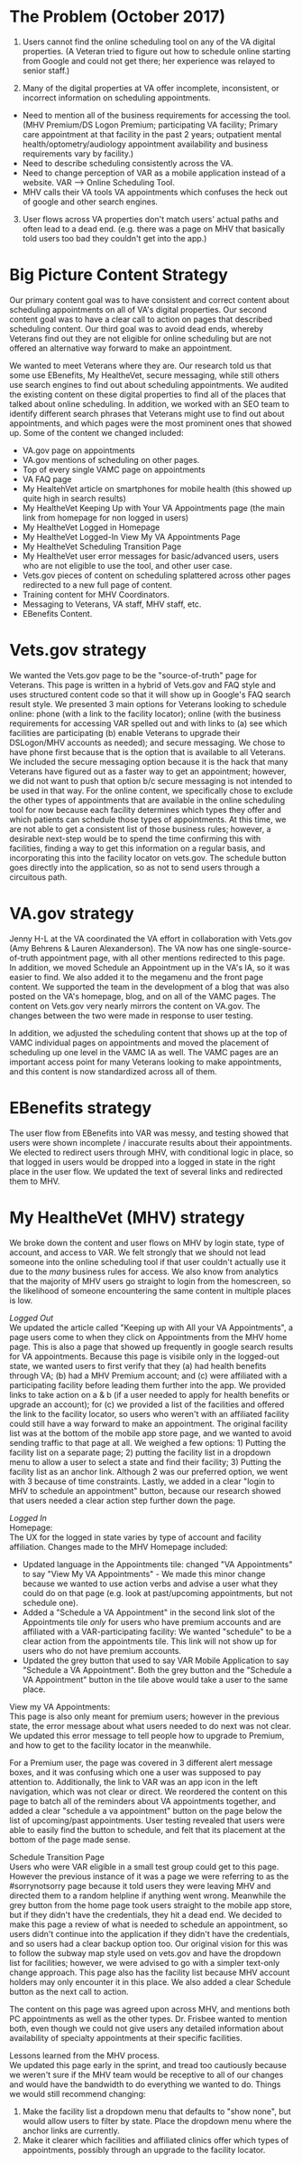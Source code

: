 # The Problem (October 2017)
1. Users cannot find the online scheduling tool on any of the VA digital properties.
(A Veteran tried to figure out how to schedule online starting from Google and could not get there; her experience was relayed to senior staff.) <br />

2. Many of the digital properties at VA offer incomplete, inconsistent, or incorrect information on scheduling appointments. <br />
- Need to mention all of the business requirements for accessing the tool. (MHV Premium/DS Logon Premium; participating VA facility; Primary care appointment at that facility in the past 2 years; outpatient mental health/optometry/audiology appointment availability and business requirements vary by facility.) 
- Need to describe scheduling consistently across the VA. 
- Need to change perception of VAR as a mobile application instead of a website. VAR --> Online Scheduling Tool. 
- MHV calls their VA tools VA appointments which confuses the heck out of google and other search engines. 

3. User flows across VA properties don't match users' actual paths and often lead to a dead end. (e.g.  there was a page on MHV that basically told users too bad they couldn't get into the app.)

# Big Picture Content Strategy
Our primary content goal was to have consistent and correct content about scheduling appointments on all of VA's digital properties. Our second content goal was to have a clear call to action on pages that described scheduling content. Our third goal was to avoid dead ends, whereby Veterans find out they are not eligible for online scheduling but are not offered an alternative way forward to make an appointment. 

We wanted to meet Veterans where they are. Our research told us that some use EBenefits, My HealtheVet, secure messaging, while still others use search engines to find out about scheduling appointments. We audited the existing content on these digital properties to find all of the places that talked about online scheduling. In addition, we worked with an SEO team to identify different search phrases that Veterans might use to find out about appointments, and which pages were the most prominent ones that showed up. Some of the content we changed included: 
- VA.gov page on appointments
- VA.gov mentions of scheduling on other pages. 
- Top of every single VAMC page on appointments
- VA FAQ page
- My HealtehVet article on smartphones for mobile health (this showed up quite high in search results)
- My HealtheVet Keeping Up with Your VA Appointments page (the main link from homepage for non logged in users)
- My HealtheVet Logged in Homepage
- My HealtheVet Logged-In View My VA Appointments Page  
- My HealtheVet Scheduling Transition Page 
- My HealtheVet user error messages for basic/advanced users, users who are not eligible to use the tool, and other user case. 
- Vets.gov pieces of content on scheduling splattered across other pages redirected to a new full page of content. 
- Training content for MHV Coordinators. 
- Messaging to Veterans, VA staff, MHV staff, etc. 
- EBenefits Content. 

# Vets.gov strategy 
We wanted the Vets.gov page to be the "source-of-truth" page for Veterans. This page is written in a hybrid of Vets.gov and FAQ style and uses structured content code so that it will show up in Google's FAQ search result style. We presented 3 main options for Veterans looking to schedule online: phone (with a link to the facility locator); online (with the business requirements for accessing VAR spelled out and with links to (a) see which facilities are participating (b) enable Veterans to upgrade their DSLogon/MHV accounts as needed); and secure messaging. We chose to have phone first because that is the option that is available to all Veterans. We included the secure messaging option because it is the hack that many Veterans have figured out as a faster way to get an appointment; however, we did not want to push that option b/c secure messaging is not intended to be used in that way. For the online content, we specifically chose to exclude the other types of appointments that are available in the online scheduling tool for now because each facility determines which types they offer and which patients can schedule those types of appointments. At this time, we are not able to get a consistent list of those business rules; however, a desirable next-step would be to spend the time confirming this with facilities, finding a way to get this information on a regular basis, and incorporating this into the facility locator on vets.gov. The schedule button goes directly into the application, so as not to send users through a circuitous path. 

# VA.gov strategy
Jenny H-L at the VA coordinated the VA effort in collaboration with Vets.gov (Amy Behrens & Lauren Alexanderson). The VA now has one single-source-of-truth appointment page, with all other mentions redirected to this page. In addition, we moved Schedule an Appointment up in the VA's IA, so it was easier to find. We also added it to the megamenu and the front page content. We supported the team in the development of a blog that was also posted on the VA's homepage, blog, and on all of the VAMC pages. The content on Vets.gov very nearly mirrors the content on VA.gov. The changes between the two were made in response to user testing. 

In addition, we adjusted the scheduling content that shows up at the top of VAMC individual pages on appointments and moved the placement of scheduling up one level in the VAMC IA as well. The VAMC pages are an important access point for many Veterans looking to make appointments, and this content is now standardized across all of them. 

# EBenefits strategy
The user flow from EBenefits into VAR was messy, and testing showed that users were shown incomplete / inaccurate results about their appointments. We elected to redirect users through MHV, with conditional logic in place, so that logged in users would be dropped into a logged in state in the right place in the user flow. We updated the text of several links and redirected them to MHV. 

# My HealtheVet (MHV) strategy
We broke down the content and user flows on MHV by login state, type of account, and access to VAR. We felt strongly that we should not lead someone into the online scheduling tool if that user couldn't actually use it due to the *many* business rules for access. We also know from analytics that the majority of MHV users go straight to login from the homescreen, so the likelihood of someone encountering the same content in multiple places is low. 

*Logged Out* <br />
We updated the article called "Keeping up with All your VA Appointments", a page users come to when they click on Appointments from the MHV home page. This is also a page that showed up frequently in google search results for VA appointments. Because this page is visibile only in the logged-out state, we wanted users to first verify that they (a) had health benefits through VA; (b) had a MHV Premium account; and (c) were affiliated with a participating facility before leading them further into the app. We provided links to take action on a & b (if a user needed to apply for health benefits or upgrade an account); for (c) we provided a list of the facilities and offered the link to the facility locator, so users who weren't with an affiliated facility could still have a way forward to make an appointment. The original facility list was at the bottom of the mobile app store page, and we wanted to avoid sending traffic to that page at all. We weighed a few options: 1) Putting the facility list on a separate page; 2) putting the facility list in a dropdown menu to allow a user to select a state and find their facility; 3) Putting the facility list as an anchor link. Although 2 was our preferred option, we went with 3 because of time constraints. Lastly, we added in a clear "login to MHV to schedule an appointment" button, because our research showed that users needed a clear action step further down the page. 

*Logged In*<br />
Homepage:<br />
The UX for the logged in state varies by type of account and facility affiliation. Changes made to the MHV Homepage included:
- Updated language in the Appointments tile: changed "VA Appointments" to say "View My VA Appointments" - We made this minor change because we wanted to use action verbs and advise a user what they could do on that page (e.g. look at past/upcoming appointments, but not schedule one). 
- Added a "Schedule a VA Appointment" in the second link slot of the Appointments tile *only* for users who have premium accounts and are affiliated with a VAR-participating facility: We wanted "schedule" to be a clear action from the appointments tile. This link will not show up for users who do not have premium accounts. 
- Updated the grey button that used to say VAR Mobile Application to say "Schedule a VA Appointment". Both the grey button and the "Schedule a VA Appointment" button in the tile above would take a user to the same place. 

View my VA Appointments: <br />
This page is also only meant for premium users; however in the previous state, the error message about what users needed to do next was not clear. We updated this error message to tell people how to upgrade to Premium, and how to get to the facility locator in the meanwhile. 

For a Premium user, the page was covered in 3 different alert message boxes, and it was confusing which one a user was supposed to pay attention to. Additionally, the link to VAR was an app icon in the left navigation, which was not clear or direct. We reordered the content on this page to batch all of the reminders about VA appointments together, and added a clear "schedule a va appointment" button on the page below the list of upcoming/past appointments. User testing revealed that users were able to easily find the button to schedule, and felt that its placement at the bottom of the page made sense. 

Schedule Transition Page <br />
Users who were VAR eligible in a small test group could get to this page. However the previous instance of it was a page we were referring to as the #sorrynotsorry page because it told users they were leaving MHV and directed them to a random helpline if anything went wrong. Meanwhile the grey button from the home page took users straight to the mobile app store, but if they didn't have the credentials, they hit a dead end. We decided to make this page a review of what is needed to schedule an appointment, so users didn't continue into the application if they didn't have the credentials, and so users had a clear backup option too. Our original vision for this was to follow the subway map style used on vets.gov and have the dropdown list for facilities; however, we were advised to go with a simpler text-only change approach. This page also has the facility list because MHV account holders may only encounter it in this place. We also added a clear Schedule button as the next call to action.  

The content on this page was agreed upon across MHV, and mentions both PC appointments as well as the other types. Dr. Frisbee wanted to mention both, even though we could not give users any detailed information about availability of specialty appointments at their specific facilities. 

Lessons learned from the MHV process. <br /> 
We updated this page early in the sprint, and tread too cautiously because we weren't sure if the MHV team would be receptive to all of our changes and would have the bandwidth to do everything we wanted to do. Things we would still recommend changing: 
1) Make the facility list a dropdown menu that defaults to "show none", but would allow users to filter by state. Place the dropdown menu where the anchor links are currently. 
2) Make it clearer which facilities and affiliated clinics offer which types of appointments, possibly through an upgrade to the facility locator. 
